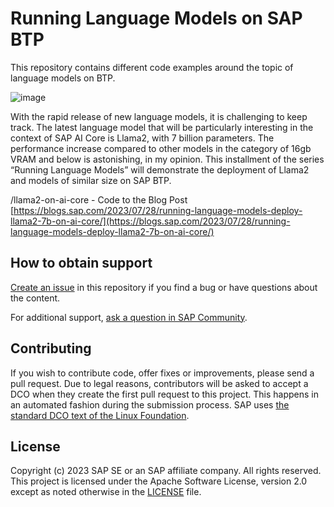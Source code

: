 # Running Language Models on SAP BTP

This repository contains different code examples around the topic of language models on BTP.

![image](https://github.com/SAP-samples/btp-running-language-models/assets/43045151/2e898963-4933-485c-bdc2-481c3b9b254b)


With the rapid release of new language models, it is challenging to keep track. The latest language model that will be particularly interesting in the context of SAP AI Core is Llama2, with 7 billion parameters. The performance increase compared to other models in the category of 16gb VRAM and below is astonishing, in my opinion. This installment of the series “Running Language Models” will demonstrate the deployment of Llama2 and models of similar size on SAP BTP.

/llama2-on-ai-core - Code to the Blog Post [https://blogs.sap.com/2023/07/28/running-language-models-deploy-llama2-7b-on-ai-core/](https://blogs.sap.com/2023/07/28/running-language-models-deploy-llama2-7b-on-ai-core/)


## How to obtain support
[Create an issue](https://github.com/SAP-samples/running-language-models/issues) in this repository if you find a bug or have questions about the content.
 
For additional support, [ask a question in SAP Community](https://answers.sap.com/questions/ask.html).

## Contributing
If you wish to contribute code, offer fixes or improvements, please send a pull request. Due to legal reasons, contributors will be asked to accept a DCO when they create the first pull request to this project. This happens in an automated fashion during the submission process. SAP uses [the standard DCO text of the Linux Foundation](https://developercertificate.org/).

## License
Copyright (c) 2023 SAP SE or an SAP affiliate company. All rights reserved. This project is licensed under the Apache Software License, version 2.0 except as noted otherwise in the [LICENSE](LICENSE) file.
